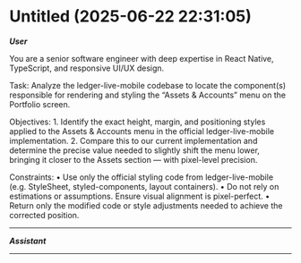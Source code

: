 <!-- Generated by SpecStory -->

# Untitled (2025-06-22 22:31:05)

_**User**_

You are a senior software engineer with deep expertise in React Native, TypeScript, and responsive UI/UX design.

Task:
Analyze the ledger-live-mobile codebase to locate the component(s) responsible for rendering and styling the “Assets & Accounts” menu on the Portfolio screen.

Objectives:
	1.	Identify the exact height, margin, and positioning styles applied to the Assets & Accounts menu in the official ledger-live-mobile implementation.
	2.	Compare this to our current implementation and determine the precise value needed to slightly shift the menu lower, bringing it closer to the Assets section — with pixel-level precision.

Constraints:
	•	Use only the official styling code from ledger-live-mobile (e.g. StyleSheet, styled-components, layout containers).
	•	Do not rely on estimations or assumptions. Ensure visual alignment is pixel-perfect.
	•	Return only the modified code or style adjustments needed to achieve the corrected position.

---

_**Assistant**_



---

